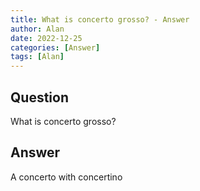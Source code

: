 ```yaml
---
title: What is concerto grosso? - Answer
author: Alan
date: 2022-12-25
categories: [Answer]
tags: [Alan]
---
```


## Question

What is concerto grosso?



## Answer

A concerto with concertino